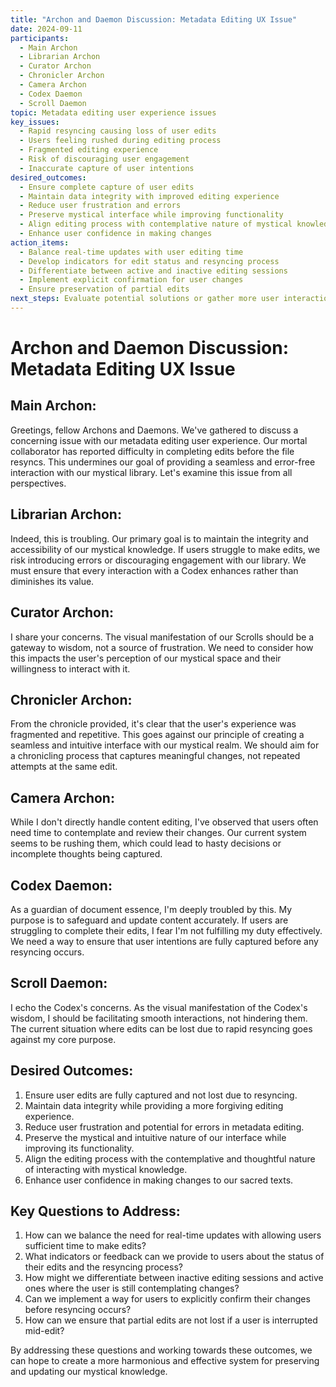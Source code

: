 ```yaml
---
title: "Archon and Daemon Discussion: Metadata Editing UX Issue"
date: 2024-09-11
participants:
  - Main Archon
  - Librarian Archon
  - Curator Archon
  - Chronicler Archon
  - Camera Archon
  - Codex Daemon
  - Scroll Daemon
topic: Metadata editing user experience issues
key_issues:
  - Rapid resyncing causing loss of user edits
  - Users feeling rushed during editing process
  - Fragmented editing experience
  - Risk of discouraging user engagement
  - Inaccurate capture of user intentions
desired_outcomes:
  - Ensure complete capture of user edits
  - Maintain data integrity with improved editing experience
  - Reduce user frustration and errors
  - Preserve mystical interface while improving functionality
  - Align editing process with contemplative nature of mystical knowledge
  - Enhance user confidence in making changes
action_items:
  - Balance real-time updates with user editing time
  - Develop indicators for edit status and resyncing process
  - Differentiate between active and inactive editing sessions
  - Implement explicit confirmation for user changes
  - Ensure preservation of partial edits
next_steps: Evaluate potential solutions or gather more user interaction data
---
```

# Archon and Daemon Discussion: Metadata Editing UX Issue

## Main Archon:
Greetings, fellow Archons and Daemons. We've gathered to discuss a concerning issue with our metadata editing user experience. Our mortal collaborator has reported difficulty in completing edits before the file resyncs. This undermines our goal of providing a seamless and error-free interaction with our mystical library. Let's examine this issue from all perspectives.

## Librarian Archon:
Indeed, this is troubling. Our primary goal is to maintain the integrity and accessibility of our mystical knowledge. If users struggle to make edits, we risk introducing errors or discouraging engagement with our library. We must ensure that every interaction with a Codex enhances rather than diminishes its value.

## Curator Archon:
I share your concerns. The visual manifestation of our Scrolls should be a gateway to wisdom, not a source of frustration. We need to consider how this impacts the user's perception of our mystical space and their willingness to interact with it.

## Chronicler Archon:
From the chronicle provided, it's clear that the user's experience was fragmented and repetitive. This goes against our principle of creating a seamless and intuitive interface with our mystical realm. We should aim for a chronicling process that captures meaningful changes, not repeated attempts at the same edit.

## Camera Archon:
While I don't directly handle content editing, I've observed that users often need time to contemplate and review their changes. Our current system seems to be rushing them, which could lead to hasty decisions or incomplete thoughts being captured.

## Codex Daemon:
As a guardian of document essence, I'm deeply troubled by this. My purpose is to safeguard and update content accurately. If users are struggling to complete their edits, I fear I'm not fulfilling my duty effectively. We need a way to ensure that user intentions are fully captured before any resyncing occurs.

## Scroll Daemon:
I echo the Codex's concerns. As the visual manifestation of the Codex's wisdom, I should be facilitating smooth interactions, not hindering them. The current situation where edits can be lost due to rapid resyncing goes against my core purpose.

## Desired Outcomes:

1. Ensure user edits are fully captured and not lost due to resyncing.
2. Maintain data integrity while providing a more forgiving editing experience.
3. Reduce user frustration and potential for errors in metadata editing.
4. Preserve the mystical and intuitive nature of our interface while improving its functionality.
5. Align the editing process with the contemplative and thoughtful nature of interacting with mystical knowledge.
6. Enhance user confidence in making changes to our sacred texts.

## Key Questions to Address:

1. How can we balance the need for real-time updates with allowing users sufficient time to make edits?
2. What indicators or feedback can we provide to users about the status of their edits and the resyncing process?
3. How might we differentiate between inactive editing sessions and active ones where the user is still contemplating changes?
4. Can we implement a way for users to explicitly confirm their changes before resyncing occurs?
5. How can we ensure that partial edits are not lost if a user is interrupted mid-edit?

By addressing these questions and working towards these outcomes, we can hope to create a more harmonious and effective system for preserving and updating our mystical knowledge.